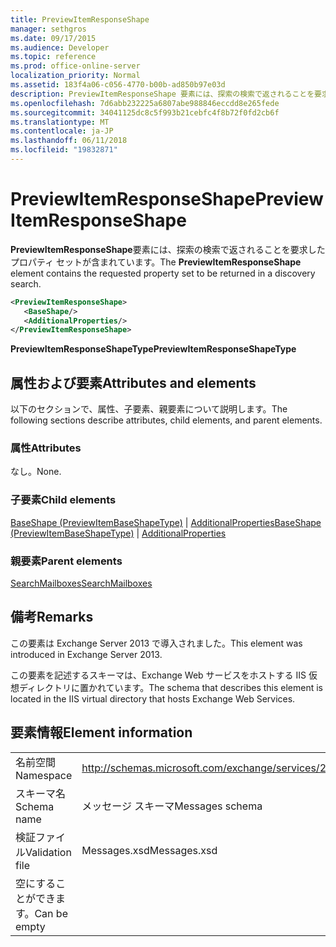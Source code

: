 ```yaml
---
title: PreviewItemResponseShape
manager: sethgros
ms.date: 09/17/2015
ms.audience: Developer
ms.topic: reference
ms.prod: office-online-server
localization_priority: Normal
ms.assetid: 183f4a06-c056-4770-b00b-ad850b97e03d
description: PreviewItemResponseShape 要素には、探索の検索で返されることを要求したプロパティ セットが含まれています。
ms.openlocfilehash: 7d6abb232225a6807abe988846eccdd8e265fede
ms.sourcegitcommit: 34041125dc8c5f993b21cebfc4f8b72f0fd2cb6f
ms.translationtype: MT
ms.contentlocale: ja-JP
ms.lasthandoff: 06/11/2018
ms.locfileid: "19832871"
---
```

# <a name="previewitemresponseshape"></a><span data-ttu-id="a41d7-103">PreviewItemResponseShape</span><span class="sxs-lookup"><span data-stu-id="a41d7-103">PreviewItemResponseShape</span></span>

<span data-ttu-id="a41d7-104">**PreviewItemResponseShape**要素には、探索の検索で返されることを要求したプロパティ セットが含まれています。</span><span class="sxs-lookup"><span data-stu-id="a41d7-104">The **PreviewItemResponseShape** element contains the requested property set to be returned in a discovery search.</span></span> 
  
```XML
<PreviewItemResponseShape>
   <BaseShape/>
   <AdditionalProperties/>
</PreviewItemResponseShape>
```

 <span data-ttu-id="a41d7-105">**PreviewItemResponseShapeType**</span><span class="sxs-lookup"><span data-stu-id="a41d7-105">**PreviewItemResponseShapeType**</span></span>
## <a name="attributes-and-elements"></a><span data-ttu-id="a41d7-106">属性および要素</span><span class="sxs-lookup"><span data-stu-id="a41d7-106">Attributes and elements</span></span>

<span data-ttu-id="a41d7-107">以下のセクションで、属性、子要素、親要素について説明します。</span><span class="sxs-lookup"><span data-stu-id="a41d7-107">The following sections describe attributes, child elements, and parent elements.</span></span>
  
### <a name="attributes"></a><span data-ttu-id="a41d7-108">属性</span><span class="sxs-lookup"><span data-stu-id="a41d7-108">Attributes</span></span>

<span data-ttu-id="a41d7-109">なし。</span><span class="sxs-lookup"><span data-stu-id="a41d7-109">None.</span></span>
  
### <a name="child-elements"></a><span data-ttu-id="a41d7-110">子要素</span><span class="sxs-lookup"><span data-stu-id="a41d7-110">Child elements</span></span>

<span data-ttu-id="a41d7-111">[BaseShape (PreviewItemBaseShapeType)](baseshape-previewitembaseshapetype.md) | [AdditionalProperties](additionalproperties.md)</span><span class="sxs-lookup"><span data-stu-id="a41d7-111">[BaseShape (PreviewItemBaseShapeType)](baseshape-previewitembaseshapetype.md) | [AdditionalProperties](additionalproperties.md)</span></span>
  
### <a name="parent-elements"></a><span data-ttu-id="a41d7-112">親要素</span><span class="sxs-lookup"><span data-stu-id="a41d7-112">Parent elements</span></span>

[<span data-ttu-id="a41d7-113">SearchMailboxes</span><span class="sxs-lookup"><span data-stu-id="a41d7-113">SearchMailboxes</span></span>](searchmailboxes.md)
  
## <a name="remarks"></a><span data-ttu-id="a41d7-114">備考</span><span class="sxs-lookup"><span data-stu-id="a41d7-114">Remarks</span></span>

<span data-ttu-id="a41d7-115">この要素は Exchange Server 2013 で導入されました。</span><span class="sxs-lookup"><span data-stu-id="a41d7-115">This element was introduced in Exchange Server 2013.</span></span>
  
<span data-ttu-id="a41d7-116">この要素を記述するスキーマは、Exchange Web サービスをホストする IIS 仮想ディレクトリに置かれています。</span><span class="sxs-lookup"><span data-stu-id="a41d7-116">The schema that describes this element is located in the IIS virtual directory that hosts Exchange Web Services.</span></span>
  
## <a name="element-information"></a><span data-ttu-id="a41d7-117">要素情報</span><span class="sxs-lookup"><span data-stu-id="a41d7-117">Element information</span></span>

|||
|:-----|:-----|
|<span data-ttu-id="a41d7-118">名前空間</span><span class="sxs-lookup"><span data-stu-id="a41d7-118">Namespace</span></span>  <br/> |http://schemas.microsoft.com/exchange/services/2006/messages  <br/> |
|<span data-ttu-id="a41d7-119">スキーマ名</span><span class="sxs-lookup"><span data-stu-id="a41d7-119">Schema name</span></span>  <br/> |<span data-ttu-id="a41d7-120">メッセージ スキーマ</span><span class="sxs-lookup"><span data-stu-id="a41d7-120">Messages schema</span></span>  <br/> |
|<span data-ttu-id="a41d7-121">検証ファイル</span><span class="sxs-lookup"><span data-stu-id="a41d7-121">Validation file</span></span>  <br/> |<span data-ttu-id="a41d7-122">Messages.xsd</span><span class="sxs-lookup"><span data-stu-id="a41d7-122">Messages.xsd</span></span>  <br/> |
|<span data-ttu-id="a41d7-123">空にすることができます。</span><span class="sxs-lookup"><span data-stu-id="a41d7-123">Can be empty</span></span>  <br/> ||
   

